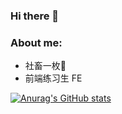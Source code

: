 ### Hi there 👋

<!--
**chengYuanXiang11/chengYuanXiang11** is a ✨ _special_ ✨ repository because its `README.md` (this file) appears on your GitHub profile.

Here are some ideas to get you started:

- 🔭 I’m currently working on ...
- 🌱 I’m currently learning ...
- 👯 I’m looking to collaborate on ...
- 🤔 I’m looking for help with ...
- 💬 Ask me about ...
- 📫 How to reach me: ...
- 😄 Pronouns: ...
- ⚡ Fun fact: ...
-->
### About me:
- 社畜一枚👯 
- 前端练习生 FE

[![Anurag's GitHub stats](https://github-readme-stats.vercel.app/api?username=chengYuanXiang11&count_private=true&include_all_commits=true&show_icons=true&theme=dracula)](https://github.com/anuraghazra/github-readme-stats)
